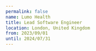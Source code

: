 ```yaml
---
permalink: false
name: Lumo Health
title: Lead Software Engineer
location: London, United Kingdom
from: 2023/09/01
until: 2024/07/31
---
```

